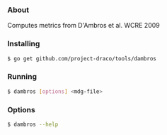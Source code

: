 ### About
Computes metrics from D'Ambros et al. WCRE 2009
### Installing
```sh
$ go get github.com/project-draco/tools/dambros
```
### Running
```sh
$ dambros [options] <mdg-file>
```
### Options
```sh
$ dambros --help
```
